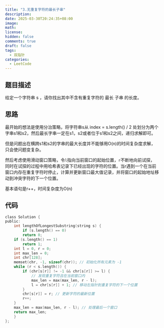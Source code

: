 ```yaml
---
title: "3.无重复字符的最长子串"
description:
date: 2025-03-30T20:24:35+08:00
image:
math:
license:
hidden: false
comments: true
draft: false
tags:
  - 双指针
categories:
  - LeetCode
---
```


## 题目描述

给定一个字符串 s ，请你找出其中不含有重复字符的 最长 子串 的长度。

## 思路

最开始的想法是使用分治策略，将字符串s从 index = s.length() / 2 处划分为两个字串s1和s2，然后最长字串一定在s1，s2或者位于s1和s2之间，递归求解即可。

但是问题出在横跨s1和s2的字串的最大长度并不能够用O(n)的时间复杂度求解，只会使问题变复杂。

然后考虑使用滑动窗口策略，令`l`指向当前窗口的起始位置，`r`不断地向前试探，同时在试探的过程中用哈希表记录下已经出现的字符的位置。当r遇到一个在当前窗口内存在重复字符时停止，计算并更新窗口最大值记录，并将窗口的起始地址移动到冲突字符的下一个位置。

基本语句是r++，时间复杂度为O(n)

## 代码

```C
class Solution {
public:
    int lengthOfLongestSubstring(string s) {
        if (s.length() == 0)
        return 0;
    if (s.length() == 1)
        return 1;
    int l = 0, r = 0;
    int max_len = 0;
    int chr[128];
    memset(chr, -1, sizeof(chr)); // 初始化所有元素为 -1
    while (r < s.length()) {
        if (chr[s[r]] != -1 && chr[s[r]] >= l) {
            // 发现重复字符且在当前窗口内
            max_len = max(max_len, r - l);
            l = chr[s[r]] + 1; // 移动左指针到重复字符的下一个位置
        }
        chr[s[r]] = r; // 更新字符的最新位置
        r++;
    }
    max_len = max(max_len, r - l); // 处理最后一个窗口
    return max_len;
    }
};
```

